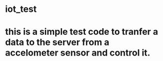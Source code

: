 # iot_test
# this is a simple test code to tranfer a data to the server from a accelometer sensor and control it.
